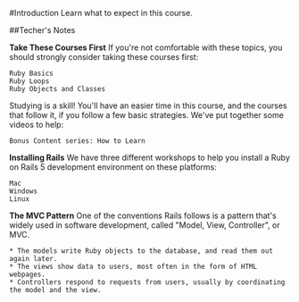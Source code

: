 #Introduction
Learn what to expect in this course.

##Techer's Notes

**Take These Courses First**
If you're not comfortable with these topics, you should strongly consider taking these courses first:

    Ruby Basics
    Ruby Loops
    Ruby Objects and Classes

Studying is a skill! You'll have an easier time in this course, and the courses that follow it, if you follow a few basic strategies. We've put together some videos to help:

    Bonus Content series: How to Learn

**Installing Rails**
We have three different workshops to help you install a Ruby on Rails 5 development environment on these platforms:

    Mac
    Windows
    Linux

**The MVC Pattern**
One of the conventions Rails follows is a pattern that's widely used in software development, called "Model, View, Controller", or MVC.

    * The models write Ruby objects to the database, and read them out again later.
    * The views show data to users, most often in the form of HTML webpages.
    * Controllers respond to requests from users, usually by coordinating the model and the view.
